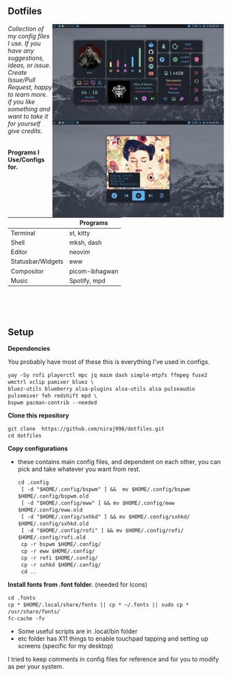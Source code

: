 ## Dotfiles
<p align="center">
	<img src="https://github.com/niraj998/niraj998/blob/main/assets/dots/Screenshot.png" align="right" width="400px">
</p>

###### Collection of my config files I use. If you have any suggestions, ideas, or issue. Create Issue/Pull Request, happy to learn more. if you like something and want to take it for yourself give credits.

#### Programs I Use/Configs for.

|            | Programs           |
| ---------- | ------------------ |
| Terminal   | st, kitty          |
| Shell      | mksh, dash         |
| Editor     | neovim             |
| Statusbar/Widgets     | eww             |
| Compositor     | picom-ibhagwan             |
| Music     | Spotify, mpd              |


<br>
<br>
<br>

## Setup
**Dependencies**

You probably have most of these this is everything I've used in configs.


  ```shell
  yay -Sy rofi playerctl mpc jq maim dash simple-mtpfs ffmpeg fuse2 wmctrl xclip pamixer bluez \
  bluez-utils blueberry alsa-plugins alsa-utils alsa pulseaudio pulsemixer feh redshift mpd \
  bspwm pacman-contrib --needed
  ```

**Clone this repository**

  ```shell
  git clone  https://github.com/niraj998/dotfiles.git
  cd dotfiles
  ```

**Copy configurations**
- these contains main config files, and dependent on each other, you can pick and take whatever you want from rest.
  ```shell
  cd .config
   [ -d "$HOME/.config/bspwm" ] &&  mv $HOME/.config/bspwm  $HOME/.config/bspwm.old
   [ -d "$HOME/.config/eww" ] && mv $HOME/.config/eww  $HOME/.config/eww.old
   [ -d "$HOME/.config/sxhkd" ] && mv $HOME/.config/sxhkd/ $HOME/.config/sxhkd.old
   [ -d "$HOME/.config/rofi" ] && mv $HOME/.config/rofi/ $HOME/.config/rofi.old
   cp -r bspwm $HOME/.config/
   cp -r eww $HOME/.config/
   cp -r rofi $HOME/.config/
   cp -r sxhkd $HOME/.config/
   cd ..
  ```

**Install fonts from .font folder.** (needed for Icons)

   ```shell
   cd .fonts
   cp * $HOME/.local/share/fonts || cp * ~/.fonts || sudo cp * /usr/share/fonts/
   fc-cache -fv
   ```

- Some useful scripts are in .local/bin folder
- etc folder has X11 things to enable touchpad tapping and setting up screens (specific for my desktop)

I tried to keep comments in config files for reference and for you to modify as per your system.
